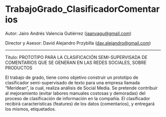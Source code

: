 TrabajoGrado_ClasificadorComentarios
====================================


Autor: Jairo Andrés Valencia Gutiérrez (jaanvagu@gmail.com)

Director y Asesor: David Alejandro Przybilla (dav.alejandro@gmail.com)

---------

Título: PROTOTIPO PARA LA CLASIFICACIÓN SEMI-SUPERVISADA DE COMENTARIOS QUE SE GENERAN EN LAS REDES SOCIALES, SOBRE PRODUCTOS


El trabajo de grado, tiene como objetivo construir un prototipo de clasificador semi-supervisado de texto para una empresa llamada “Meridean”, la cual, realiza análisis de Social Media. Se pretende contribuir al mejoramiento (evitar labores manuales costosas y demoradas) del proceso de clasificación de información en la compañía. El clasificador recibirá características (features) de los datos (comentarios), y entregará los mismos, etiquetados.
